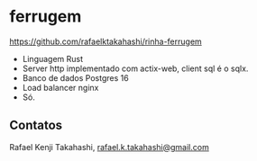 # ferrugem

https://github.com/rafaelktakahashi/rinha-ferrugem

- Linguagem Rust
- Server http implementado com actix-web, client sql é o sqlx.
- Banco de dados Postgres 16
- Load balancer nginx
- Só.

## Contatos

Rafael Kenji Takahashi, rafael.k.takahashi@gmail.com
